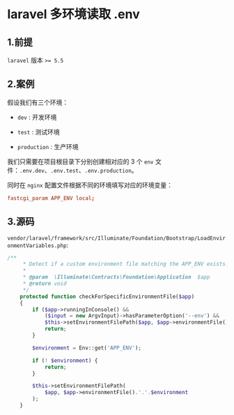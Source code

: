 # laravel 多环境读取 .env

## 1.前提

`laravel` 版本 `>= 5.5`

## 2.案例

假设我们有三个环境：

+ `dev` : 开发环境

+ `test` : 测试环境

+ `production` : 生产环境

我们只需要在项目根目录下分别创建相对应的 3 个 `env` 文件：`.env.dev`、`.env.test`、`.env.production`。

同时在 `nginx` 配置文件根据不同的环境填写对应的环境变量：

```conf
fastcgi_param APP_ENV local;
```

## 3.源码

`vendor/laravel/framework/src/Illuminate/Foundation/Bootstrap/LoadEnvironmentVariables.php`:

```php
/**
     * Detect if a custom environment file matching the APP_ENV exists.
     *
     * @param  \Illuminate\Contracts\Foundation\Application  $app
     * @return void
     */
    protected function checkForSpecificEnvironmentFile($app)
    {
        if ($app->runningInConsole() &&
            ($input = new ArgvInput)->hasParameterOption('--env') &&
            $this->setEnvironmentFilePath($app, $app->environmentFile().'.'.$input->getParameterOption('--env'))) {
            return;
        }

        $environment = Env::get('APP_ENV');

        if (! $environment) {
            return;
        }

        $this->setEnvironmentFilePath(
            $app, $app->environmentFile().'.'.$environment
        );
    }
```

